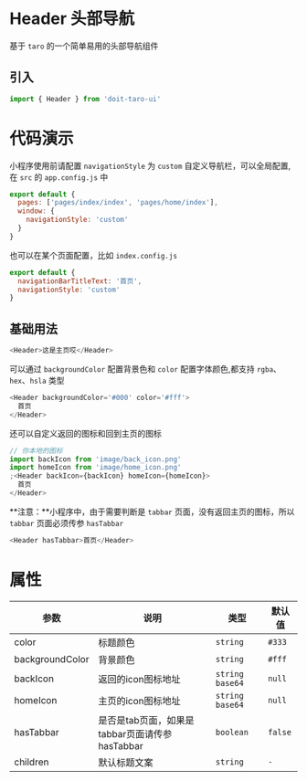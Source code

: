 # Header 头部导航

基于 `taro` 的一个简单易用的头部导航组件

## 引入

```js
import { Header } from 'doit-taro-ui'
```

# 代码演示

小程序使用前请配置 `navigationStyle` 为 `custom` 自定义导航栏，可以全局配置,在 `src` 的 `app.config.js` 中

```js
export default {
  pages: ['pages/index/index', 'pages/home/index'],
  window: {
    navigationStyle: 'custom'
  }
}
```

也可以在某个页面配置，比如 `index.config.js`

```js
export default {
  navigationBarTitleText: '首页',
  navigationStyle: 'custom'
}
```

## 基础用法

```js
<Header>这是主页哎</Header>
```

可以通过 `backgroundColor` 配置背景色和 `color` 配置字体颜色,都支持 `rgba`、`hex`、`hsla` 类型

```js
<Header backgroundColor='#000' color='#fff'>
  首页
</Header>
```

还可以自定义返回的图标和回到主页的图标

```js
// 你本地的图标
import backIcon from 'image/back_icon.png'
import homeIcon from 'image/home_icon.png'
;<Header backIcon={backIcon} homeIcon={homeIcon}>
  首页
</Header>
```

**注意：**小程序中，由于需要判断是 `tabbar` 页面，没有返回主页的图标，所以 `tabbar` 页面必须传参 `hasTabbar`

```js
<Header hasTabbar>首页</Header>
```

# 属性

| 参数 | 说明 | 类型 | 默认值 | 
|------|------|------|------|
| color | 标题颜色  | `string` | `#333` | 
| backgroundColor | 背景颜色  | `string` | `#fff` | 
| backIcon | 返回的icon图标地址  | `string base64` | `null` | 
| homeIcon | 主页的icon图标地址  | `string base64` | `null` | 
| hasTabbar | 是否是tab页面，如果是tabbar页面请传参hasTabbar  | `boolean` | `false` | 
| children | 默认标题文案  | `string` | `-` | 
